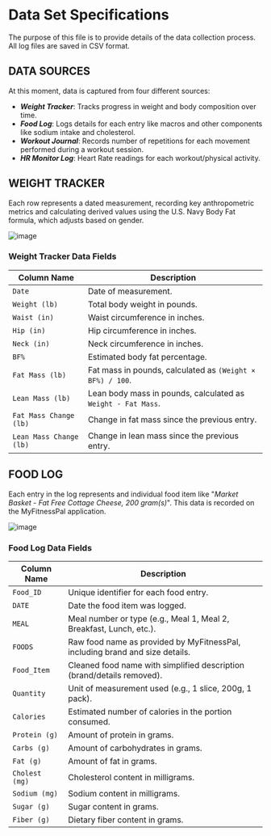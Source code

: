 # Data Set Specifications

The purpose of this file is to provide details of the data collection process. All log files are saved in CSV format. 

## DATA SOURCES
At this moment, data is captured from four different sources:
- **_Weight Tracker_**: Tracks progress in weight and body composition over time.
- **_Food Log_**: Logs details for each entry like macros and other components like sodium intake and cholesterol.
- **_Workout Journal_**: Records number of repetitions for each movement performed during a workout session.
- **_HR Monitor Log_**: Heart Rate readings for each workout/physical activity.

## WEIGHT TRACKER
Each row represents a dated measurement, recording key anthropometric metrics and calculating derived values using the U.S. Navy Body Fat formula, which adjusts based on gender.

![image](https://github.com/user-attachments/assets/98f0745a-3b39-411e-8bbf-811ace79d842)

### Weight Tracker Data Fields

| Column Name             | Description |
|-------------------------|-------------|
| `Date`                  | Date of measurement. |
| `Weight (lb)`           | Total body weight in pounds. |
| `Waist (in)`            | Waist circumference in inches. |
| `Hip (in)`              | Hip circumference in inches. |
| `Neck (in)`             | Neck circumference in inches. |
| `BF%`                   | Estimated body fat percentage. |
| `Fat Mass (lb)`         | Fat mass in pounds, calculated as `(Weight × BF%) / 100`. |
| `Lean Mass (lb)`        | Lean body mass in pounds, calculated as `Weight - Fat Mass`. |
| `Fat Mass Change (lb)`  | Change in fat mass since the previous entry. |
| `Lean Mass Change (lb)` | Change in lean mass since the previous entry. |


## FOOD LOG
Each entry in the log represents and individual food item like "_Market Basket - Fat Free Cottage Cheese, 200 gram(s)_". This data is recorded on the MyFitnessPal application. 

![image](https://github.com/user-attachments/assets/e3983d8f-9995-4e7b-84ff-31707b67f280)

### Food Log Data Fields

| Column Name        | Description |
|--------------------|-------------|
| `Food_ID`          | Unique identifier for each food entry. |
| `DATE`             | Date the food item was logged. |
| `MEAL`             | Meal number or type (e.g., Meal 1, Meal 2, Breakfast, Lunch, etc.). |
| `FOODS`            | Raw food name as provided by MyFitnessPal, including brand and size details. |
| `Food_Item`        | Cleaned food name with simplified description (brand/details removed). |
| `Quantity`         | Unit of measurement used (e.g., 1 slice, 200g, 1 pack). |
| `Calories`         | Estimated number of calories in the portion consumed. |
| `Protein (g)`      | Amount of protein in grams. |
| `Carbs (g)`        | Amount of carbohydrates in grams. |
| `Fat (g)`          | Amount of fat in grams. |
| `Cholest (mg)`     | Cholesterol content in milligrams. |
| `Sodium (mg)`      | Sodium content in milligrams. |
| `Sugar (g)`        | Sugar content in grams. |
| `Fiber (g)`        | Dietary fiber content in grams. |

